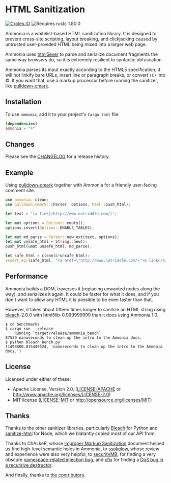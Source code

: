 HTML Sanitization
=================

[![Crates.IO](https://img.shields.io/crates/v/ammonia.svg)](https://crates.io/crates/ammonia)
![Requires rustc 1.80.0](https://img.shields.io/badge/rustc-1.80.0+-green.svg)

Ammonia is a whitelist-based HTML sanitization library. It is designed to
prevent cross-site scripting, layout breaking, and clickjacking caused
by untrusted user-provided HTML being mixed into a larger web page.

Ammonia uses [html5ever] to parse and serialize document fragments the same way browsers do,
so it is extremely resilient to syntactic obfuscation.

Ammonia parses its input exactly according to the HTML5 specification;
it will not linkify bare URLs, insert line or paragraph breaks, or convert `(C)` into &copy;.
If you want that, use a markup processor before running the sanitizer, like [pulldown-cmark].

[html5ever]: https://github.com/servo/html5ever "The HTML parser in Servo"
[pulldown-cmark]: https://github.com/google/pulldown-cmark


Installation
-----------

To use `ammonia`, add it to your project's `Cargo.toml` file:

```toml
[dependencies]
ammonia = "4"
```


Changes
-----------
Please see the [CHANGELOG](CHANGELOG.md) for a release history.


Example
-------

Using [pulldown-cmark] together with Ammonia for a friendly user-facing comment
site.

```rust
use ammonia::clean;
use pulldown_cmark::{Parser, Options, html::push_html};

let text = "[a link](http://www.notriddle.com/)";

let mut options = Options::empty();
options.insert(Options::ENABLE_TABLES);

let mut md_parse = Parser::new_ext(text, options);
let mut unsafe_html = String::new();
push_html(&mut unsafe_html, md_parse);

let safe_html = clean(&*unsafe_html);
assert_eq!(safe_html, "<a href=\"http://www.notriddle.com/\">a link</a>");
```


Performance
-----------

Ammonia builds a DOM, traverses it (replacing unwanted nodes along the way),
and serializes it again. It could be faster for what it does, and if you don't
want to allow any HTML it is possible to be even faster than that.

However, it takes about fifteen times longer to sanitize an HTML string using
[bleach]-2.0.0 with html5lib-0.999999999 than it does using Ammonia 1.0.

    $ cd benchmarks
    $ cargo run --release
        Running `target/release/ammonia_bench`
    87539 nanoseconds to clean up the intro to the Ammonia docs.
    $ python bleach_bench.py
    (1498800.015449524, 'nanoseconds to clean up the intro to the Ammonia docs.')


License
------

Licensed under either of these:

 * Apache License, Version 2.0, ([LICENSE-APACHE](LICENSE-APACHE) or
   http://www.apache.org/licenses/LICENSE-2.0)
 * MIT license ([LICENSE-MIT](LICENSE-MIT) or
   http://opensource.org/licenses/MIT)


Thanks
------

Thanks to the other sanitizer libraries, particularly [Bleach] for Python and [sanitize-html] for Node,
which we blatantly copied most of our API from.

Thanks to ChALkeR, whose [Improper Markup Sanitization] document helped us find high-level semantic holes in Ammonia,
to [ssokolow](https://github.com/ssokolow), whose review and experience were also very helpful, to [securityMB](https://github.com/securityMB),
for finding a very obscure [namespace-related injection bug](https://github.com/rust-ammonia/ammonia/pull/142), and [xfix](https://github.com/xfix) for finding a [DoS bug in a recursive destructor](https://github.com/rust-ammonia/ammonia/pull/113).

And finally, thanks to [the contributors].


[sanitize-html]: https://www.npmjs.com/package/sanitize-html
[Bleach]: https://bleach.readthedocs.io/
[Improper Markup Sanitization]: https://github.com/ChALkeR/notes/blob/master/Improper-markup-sanitization.md
[the contributors]: https://github.com/notriddle/ammonia/graphs/contributors

